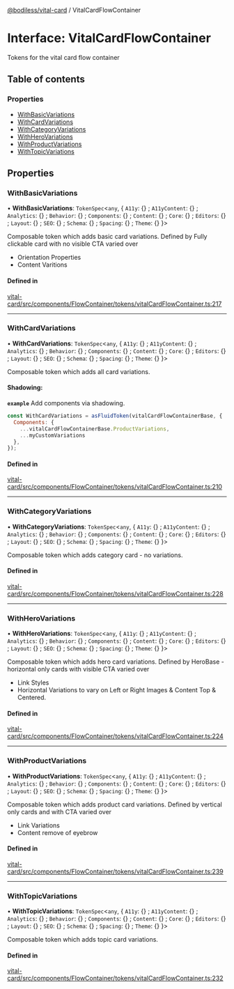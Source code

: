 [@bodiless/vital-card](../README.md) / VitalCardFlowContainer

# Interface: VitalCardFlowContainer

Tokens for the vital card flow container

## Table of contents

### Properties

- [WithBasicVariations](VitalCardFlowContainer.md#withbasicvariations)
- [WithCardVariations](VitalCardFlowContainer.md#withcardvariations)
- [WithCategoryVariations](VitalCardFlowContainer.md#withcategoryvariations)
- [WithHeroVariations](VitalCardFlowContainer.md#withherovariations)
- [WithProductVariations](VitalCardFlowContainer.md#withproductvariations)
- [WithTopicVariations](VitalCardFlowContainer.md#withtopicvariations)

## Properties

### WithBasicVariations

• **WithBasicVariations**: `TokenSpec`<`any`, { `A11y`: {} ; `A11yContent`: {} ; `Analytics`: {} ; `Behavior`: {} ; `Components`: {} ; `Content`: {} ; `Core`: {} ; `Editors`: {} ; `Layout`: {} ; `SEO`: {} ; `Schema`: {} ; `Spacing`: {} ; `Theme`: {}  }\>

Composable token which adds basic card variations.
Defined by Fully clickable card with no visible CTA varied over
 - Orientation Properties
 - Content Varitions

#### Defined in

[vital-card/src/components/FlowContainer/tokens/vitalCardFlowContainer.ts:217](https://github.com/johnsonandjohnson/Bodiless-JS/blob/44996d2bd/packages/vital-card/src/components/FlowContainer/tokens/vitalCardFlowContainer.ts#L217)

___

### WithCardVariations

• **WithCardVariations**: `TokenSpec`<`any`, { `A11y`: {} ; `A11yContent`: {} ; `Analytics`: {} ; `Behavior`: {} ; `Components`: {} ; `Content`: {} ; `Core`: {} ; `Editors`: {} ; `Layout`: {} ; `SEO`: {} ; `Schema`: {} ; `Spacing`: {} ; `Theme`: {}  }\>

Composable token which adds all card variations.

#### Shadowing:

**`example`** Add components via shadowing.
```js
const WithCardVariations = asFluidToken(vitalCardFlowContainerBase, {
  Components: {
    ...vitalCardFlowContainerBase.ProductVariations,
    ...myCustomVariations
  },
});
```

#### Defined in

[vital-card/src/components/FlowContainer/tokens/vitalCardFlowContainer.ts:210](https://github.com/johnsonandjohnson/Bodiless-JS/blob/44996d2bd/packages/vital-card/src/components/FlowContainer/tokens/vitalCardFlowContainer.ts#L210)

___

### WithCategoryVariations

• **WithCategoryVariations**: `TokenSpec`<`any`, { `A11y`: {} ; `A11yContent`: {} ; `Analytics`: {} ; `Behavior`: {} ; `Components`: {} ; `Content`: {} ; `Core`: {} ; `Editors`: {} ; `Layout`: {} ; `SEO`: {} ; `Schema`: {} ; `Spacing`: {} ; `Theme`: {}  }\>

Composable token which adds category card - no variations.

#### Defined in

[vital-card/src/components/FlowContainer/tokens/vitalCardFlowContainer.ts:228](https://github.com/johnsonandjohnson/Bodiless-JS/blob/44996d2bd/packages/vital-card/src/components/FlowContainer/tokens/vitalCardFlowContainer.ts#L228)

___

### WithHeroVariations

• **WithHeroVariations**: `TokenSpec`<`any`, { `A11y`: {} ; `A11yContent`: {} ; `Analytics`: {} ; `Behavior`: {} ; `Components`: {} ; `Content`: {} ; `Core`: {} ; `Editors`: {} ; `Layout`: {} ; `SEO`: {} ; `Schema`: {} ; `Spacing`: {} ; `Theme`: {}  }\>

Composable token which adds hero card variations.
Defined by HeroBase - horizontal only cards with visible CTA varied over
 - Link Styles
 - Horizontal Variations to vary on Left or Right Images & Content Top & Centered.

#### Defined in

[vital-card/src/components/FlowContainer/tokens/vitalCardFlowContainer.ts:224](https://github.com/johnsonandjohnson/Bodiless-JS/blob/44996d2bd/packages/vital-card/src/components/FlowContainer/tokens/vitalCardFlowContainer.ts#L224)

___

### WithProductVariations

• **WithProductVariations**: `TokenSpec`<`any`, { `A11y`: {} ; `A11yContent`: {} ; `Analytics`: {} ; `Behavior`: {} ; `Components`: {} ; `Content`: {} ; `Core`: {} ; `Editors`: {} ; `Layout`: {} ; `SEO`: {} ; `Schema`: {} ; `Spacing`: {} ; `Theme`: {}  }\>

Composable token which adds product card variations.
Defined by vertical only cards and with CTA varied over
- Link Variations
- Content remove of eyebrow

#### Defined in

[vital-card/src/components/FlowContainer/tokens/vitalCardFlowContainer.ts:239](https://github.com/johnsonandjohnson/Bodiless-JS/blob/44996d2bd/packages/vital-card/src/components/FlowContainer/tokens/vitalCardFlowContainer.ts#L239)

___

### WithTopicVariations

• **WithTopicVariations**: `TokenSpec`<`any`, { `A11y`: {} ; `A11yContent`: {} ; `Analytics`: {} ; `Behavior`: {} ; `Components`: {} ; `Content`: {} ; `Core`: {} ; `Editors`: {} ; `Layout`: {} ; `SEO`: {} ; `Schema`: {} ; `Spacing`: {} ; `Theme`: {}  }\>

Composable token which adds topic card variations.

#### Defined in

[vital-card/src/components/FlowContainer/tokens/vitalCardFlowContainer.ts:232](https://github.com/johnsonandjohnson/Bodiless-JS/blob/44996d2bd/packages/vital-card/src/components/FlowContainer/tokens/vitalCardFlowContainer.ts#L232)
